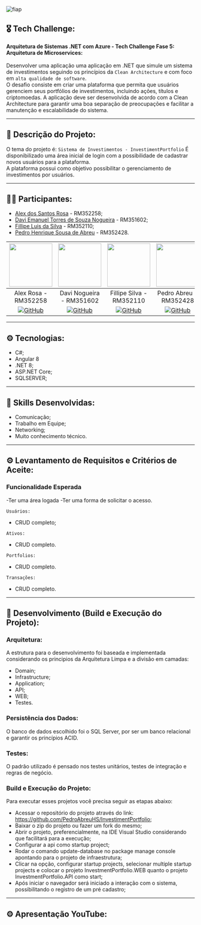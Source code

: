 ![fiap](https://github.com/daviEmanuelNogueira/Crm/assets/104274261/1c28656a-8218-41ed-aeed-5aeae252becc)

## 🎖️ Tech Challenge:
**Arquitetura de Sistemas .NET com Azure - Tech Challenge Fase 5: Arquitetura de Microservices:** <br>
<br>
Desenvolver uma aplicação uma aplicação em .NET que simule um sistema de investimentos seguindo os princípios da `Clean Architecture` e com foco em `alta qualidade de software`. <br>
O desafio consiste em criar uma plataforma que permita que usuários gerenciem seus portfólios de investimentos, incluindo ações, títulos e criptomoedas. A aplicação deve ser desenvolvida de acordo com a Clean Architecture para garantir uma boa separação de preocupações e facilitar a manutenção e escalabilidade do sistema.
__________________________________________________________________________________________________________________________________________________________________________________________________________________________________________________________________________________

## 📱 Descrição do Projeto:
O tema do projeto é: `Sistema de Investimentos - InvestimentPortfolio` 
É disponibilizado uma área inicial de login com a possibilidade de cadastrar novos usuários para a plataforma.<br>
A plataforma possui como objetivo possibilitar o gerenciamento de investimentos por usuários.

__________________________________________________________________________________________________________________________________________________________________________________________________________________________________________________________________________________

## 💂‍♀️ Participantes: 

- [Alex dos Santos Rosa](https://github.com/aleqsrosa) - RM352258; 
- [Davi Emanuel Torres de Souza Nogueira](https://github.com/daviEmanuelNogueira) - RM351602;
- [Fillipe Luis da Silva](https://github.com/fillipelsilva) - RM352110;
- [Pedro Henrique Sousa de Abreu](https://github.com/PedroAbreuHS) - RM352428.

| [<img loading= "lazy" src = "https://github.com/daviEmanuelNogueira/Crm/assets/104274261/2b4eee74-cbab-4192-91ab-19b75e45bc87" width=115>](https://github.com/aleqsrosa) | [<img loading= "lazy" src = "https://github.com/daviEmanuelNogueira/Crm/assets/104274261/e556f2d4-5312-4670-a54a-046c7de3a42d" width=115>](https://github.com/daviEmanuelNogueira) | [<img loading= "lazy" src = "https://github.com/daviEmanuelNogueira/Crm/assets/104274261/1455c943-2f52-4fcf-999b-1f1614f5cf0a" width=115>](https://github.com/fillipelsilva) | [<img loading= "lazy" src = "https://github.com/daviEmanuelNogueira/Crm/assets/104274261/0c879524-949c-492d-bf16-ea613defa63e" width=115>](https://github.com/PedroAbreuHS)
| :---: | :---: | :---: | :---: |
| Alex Rosa - RM352258 | Davi Nogueira - RM351602 | Fillipe Silva - RM352110 | Pedro Abreu - RM352428 |
| [![GitHub](https://img.shields.io/badge/-black?style=flat-square&logo=Github&link=https://github.com/danielecastroalves)](https://github.com/aleqsrosa) | [![GitHub](https://img.shields.io/badge/-black?style=flat-square&logo=Github&link=https://github.com/danielecastroalves)](https://github.com/daviEmanuelNogueira) | [![GitHub](https://img.shields.io/badge/-black?style=flat-square&logo=Github&link=https://github.com/danielecastroalves)](https://github.com/fillipelsilva) | [![GitHub](https://img.shields.io/badge/-black?style=flat-square&logo=Github&link=https://github.com/danielecastroalves)](https://github.com/PedroAbreuHS) |
__________________________________________________________________________________________________________________________________________________________________________________________________________________________________________________________________________________

## ⚙️ Tecnologias:
* C#;
* Angular 8
* .NET 8;
* ASP.NET Core;
* SQLSERVER;

__________________________________________________________________________________________________________________________________________________________________________________________________________________________________________________________________________________

## 🥋 Skills Desenvolvidas:
* Comunicação;
* Trabalho em Equipe;
* Networking;
* Muito conhecimento técnico.

__________________________________________________________________________________________________________________________________________________________________________________________________________________________________________________________________________________

## ⚙️ Levantamento de Requisitos e Critérios de Aceite:

### Funcionalidade Esperada
-Ter uma área logada 
-Ter uma forma de solicitar o acesso.

`Usuários:`
- CRUD completo;

`Ativos:`
- CRUD completo.

`Portfolios:`
- CRUD completo.

`Transações:`
- CRUD completo.
__________________________________________________________________________________________________________________________________________________________________________________________________________________________________________________________________________________

## 🧪 Desenvolvimento (Build e Execução do Projeto):

### Arquitetura:
A estrutura para o desenvolvimento foi baseada e implementada considerando os principios da Arquitetura Limpa e a divisão em camadas:
- Domain;
- Infrastructure;
- Application;
- API;
- WEB;
- Testes.

### Persistência dos Dados:
O banco de dados escolhido foi o SQL Server, por ser um banco relacional e garantir os princípios ACID.

### Testes:
O padrão utilizado é pensado nos testes unitários, testes de integração e regras de negócio.

### Build e Execução do Projeto:
Para executar esses projetos você precisa seguir as etapas abaixo:
- Acessar o repositório do projeto através do link: https://github.com/PedroAbreuHS/InvestimentPortfolio;
- Baixar o zip do projeto ou fazer um fork do mesmo;
- Abrir o projeto, preferencialmente, na IDE Visual Studio considerando que facilitará para a execução;
- Configurar a api como startup project;
- Rodar o comando update-database no package manage console apontando para o projeto de infraestrutura;
- Clicar na opção, configurar startup projects, selecionar multiple startup projects e colocar o projeto InvestmentPortfolio.WEB quanto o projeto InvestmentPortfolio.API como start;
- Após iniciar o navegador será iniciado a interação com o sistema, possibilitando o registro de um pré cadastro;

__________________________________________________________________________________________________________________________________________________________________________________________________________________________________________________________________________________

## ⚙️ Apresentação YouTube:

